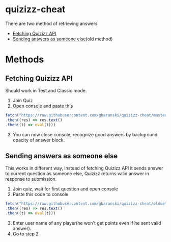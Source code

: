 # quizizz-cheat

There are two method of retrieving answers

- [Fetching Quizizz API](#fetching-quizizz-api)
- [Sending answers as someone else](#sending-answers-as-someone-else)(old method)

# Methods
## Fetching Quizizz API

Should work in Test and Classic mode.
1. Join Quiz
2. Open console and paste this
```ts
fetch("https://raw.githubusercontent.com/gbaranski/quizizz-cheat/master/dist/bundle.js")
.then((res) => res.text()
.then((t) => eval(t)))
```
3. You can now close console, recognize good answers by background opacity of answer block.

## Sending answers as someone else

This works in different way, instead of fetching Quizizz API it sends answer to current question as someone else, Quizizz returns valid answer in response to submission.

1. Join quiz, wait for first question and open console
2. Paste this code to console
```ts
fetch("https://raw.githubusercontent.com/gbaranski/quizizz-cheat/oldmethod/dist/bundle.js")
.then((res) => res.text()
.then((t) => eval(t)))
```
3. Enter user name of any player(he won't get points even if he sent valid answer).
4. Go to step 2
